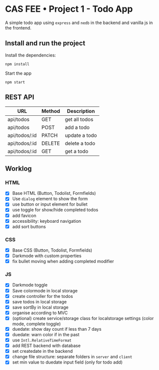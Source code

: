 # CAS FEE • Project 1 - Todo App

A simple todo app using `express` and `nedb` in the backend and vanilla js in the frontend.

## Install and run the project

Install the dependencies:

```
npm install
```

Start the app

```
npm start
```

## REST API

| URL           | Method | Description   |
| ------------- | ------ | ------------- |
| api/todos     | GET    | get all todos |
| api/todos     | POST   | add a todo    |
| api/todos/:id | PATCH  | update a todo |
| api/todos/:id | DELETE | delete a todo |
| api/todos/:id | GET    | get a todo    |

## Worklog

### HTML

-   [x] Base HTML (Button, Todolist, Formfields)
-   [x] Use `dialog` element to show the form
-   [x] use button or input element for bullet
-   [x] use toggle for show/hide completed todos
-   [x] add favicon
-   [x] accessibility: keyboard navigation
-   [x] add sort buttons

### CSS

-   [x] Base CSS (Button, Todolist, Formfields)
-   [x] Darkmode with custom properties
-   [x] fix bullet moving when adding completed modifier

### JS

-   [x] Darkmode toggle
-   [x] Save colormode in local storage
-   [x] create controller for the todos
-   [x] save todos in local storage
-   [x] save sortBy in local storage
-   [x] organise according to MVC
-   [x] (optional) create service/storage class for localstorage settings (color mode, complete toggle)
-   [x] duedate: show day count if less than 7 days
-   [x] duedate: warn color if in the past
-   [x] use `Intl.RelativeTimeFormat`
-   [x] add REST backend with database
-   [x] set createdate in the backend
-   [x] change file structure: separate folders in `server` and `client`
-   [x] set min value to duedate input field (only for todo add)
